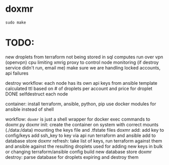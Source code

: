 # doxmr
`sudo make`

# TODO:
new droplets from terraform not being stored in sql
computes run over vpn (openvpn)
cpu limiting
xmrig proxy to control node
monitoring (if destroy service didn't run, email me)
make sure we are handling locked accounts, api failures

destroy workflow:
  each node has its own api keys from ansible template
  calculated ttl based on # of droplets per account and price for droplet DONE
  selfdestruct each node

container:
  install terraform, ansible, python, pip
  use docker modules for ansible instead of shell

workflow:
  `doxmr` is just a shell wrapper for docker exec commands to doxmr.py
  doxmr init:
    create the container on system with correct mounts (./data:/data)
      mounting the keys file and .tfstate files
  doxmr add:
    add key to config/keys
    add ssh_key to key via api
    run terraform and ansible
    add to database store
  doxmr refresh:
    take list of keys, run terraform against them and ansible against the resulting droplets
    used for adding new keys in bulk or changing terraform/ansible config
    build new database store
  doxmr destroy:
    parse database for droplets expiring and destroy them
